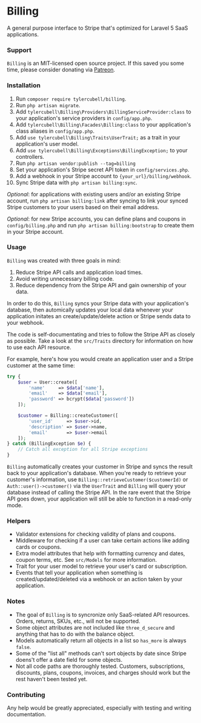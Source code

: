 # Billing

A general purpose interface to Stripe that's optimized for Laravel 5 SaaS applications.

### Support

`Billing` is an MIT-licensed open source project. If this saved you some time, please consider donating via [Patreon](https://patreon.com/tylercubell).

### Installation

1. Run `composer require tylercubell/billing`.
2. Run `php artisan migrate`.
3. Add `tylercubell\Billing\Providers\BillingServiceProvider:class` to your application's service providers in `config/app.php`.
4. Add `tylercubell\Billing\Facades\Billing:class` to your application's class aliases in `config/app.php`.
5. Add `use tylercubell\Billing\Traits\UserTrait;` as a trait in your application's user model.
6. Add `use tylercubell\Billing\Exceptions\BillingException;` to your controllers.
7. Run `php artisan vendor:publish --tag=billing`
8. Set your application's Stripe secret API token in `config/services.php`.
9. Add a webhook in your Stripe account to `{your_url}/billing/webhook`.
10. Sync Stripe data with `php artisan billing:sync`.

*Optional*: for applications with existing users and/or an existing Stripe account, run `php artisan billing:link` after syncing to link your synced Stripe customers to your users based on their email address.

*Optional*: for new Stripe accounts, you can define plans and coupons in `config/billing.php` and run `php artisan billing:bootstrap` to create them in your Stripe account.

### Usage

`Billing` was created with three goals in mind:

1. Reduce Stripe API calls and application load times.
2. Avoid writing unnecessary billing code.
3. Reduce dependency from the Stripe API and gain ownership of your data.

In order to do this, `Billing` syncs your Stripe data with your application's database, then automically updates your local data whenever your application initates an create/update/delete action or Stripe sends data to your webhook.

The code is self-documentating and tries to follow the Stripe API as closely as possible. Take a look at the `src/Traits` directory for information on how to use each API resource.

For example, here's how you would create an application user and a Stripe customer at the same time:


```php
try {
    $user = User::create([
        'name'     => $data['name'],
        'email'    => $data['email'],
        'password' => bcrypt($data['password'])
    ]);

    $customer = Billing::createCustomer([
        'user_id'     => $user->id,
        'description' => $user->name,
        'email'       => $user->email
    ]);
} catch (BillingException $e) {
    // Catch all exception for all Stripe exceptions
}
```

`Billing` automatically creates your customer in Stripe and syncs the result back to your application's database. When you're ready to retrieve your customer's information, use `Billing::retrieveCustomer($customerId)` or `Auth::user()->customer()` via the `UserTrait` and `Billing` will query your database instead of calling the Stripe API. In the rare event that the Stripe API goes down, your application will still be able to function in a read-only mode.


### Helpers

- Validator extensions for checking validity of plans and coupons.
- Middleware for checking if a user can take certain actions like adding cards or coupons.
- Extra model attributes that help with formatting currency and dates, coupon terms, etc. See `src/Models` for more information.
- Trait for your user model to retrieve your user's card or subscription.
- Events that tell your application when something is created/updated/deleted via a webhook or an action taken by your application.

### Notes

- The goal of `Billing` is to syncronize only SaaS-related API resources. Orders, returns, SKUs, etc., will not be supported.
- Some object attributes are not included like `three_d_secure` and anything that has to do with the balance object.
- Models automatically return all objects in a list so `has_more` is always `false`.
- Some of the "list all" methods can't sort objects by date since Stripe doens't offer a date field for some objects.
- Not all code paths are thoroughly tested. Customers, subscriptions, discounts, plans, coupons, invoices, and charges should work but the rest haven't been tested yet.

### Contributing

Any help would be greatly appreciated, especially with testing and writing documentation.